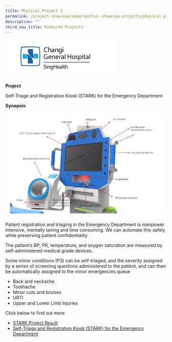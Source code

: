 ```yaml
---
title: Physical Project 1
permalink: /project-showcase/experiential-showcase-projects/physical-projects-1/
description: ""
third_nav_title: Featured Projects
---
```


![CGH logo](/images/cgh%20logo.png)

**Project** 

Self-Triage and Registration Kiosk (STARK) for the Emergency Department

**Synopsis**


![STARK Product](/images/stark%20machine%20picture.png)


Patient registration and triaging in the Emergency Department is manpower intensive, mentally taxing and time consuming. We can automate this safely while preserving patient confidentiality


The patient’s BP, PR, temperature, and oxygen saturation are measured by self-administered medical grade devices. 

Some minor conditions (P3) can be self-triaged, and the severity assigned by a series of screening questions administered to the patient, and can then be automatically assigned to the minor emergencies queue
*  Back and neckache 
*  Toothache 
*  Minor cuts and bruises 
*  URTI
*  Upper and Lower Limb Injuries 



Click below to find out more 
*  [STARK Project Result ](/files/stark%20project%20result.pdf)
*  [Self-Triage and Registration Kiosk (STARK) for the Emergency Department](/files/stark%20for%20emergency%20department%20patients%20.pdf)